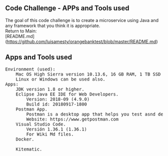 ## Code Challenge - APPs and Tools used
The goal of this code challenge is to create a microservice using Java and any framework that you think it is
appropriate.</br>
Return to Main: </br>
[README.md] (https://github.com/luisamesty/orangebanktest/blob/master/README.md)
## Apps and Tools used
<pre>
Environment (used):
    Mac OS High Sierra version 10.13.6, 16 GB RAM, 1 TB SSD Harddisk.
    Linux or Windows can be used also.
Apps:
    JDK version 1.8 or higher.
    Eclipse Java EE IDE for Web Developers.
        Version: 2018-09 (4.9.0)
        Build id: 20180917-1800
    Postman App.
        Postman is a desktop app that helps you test asnd develop APIs faster and easyly.
        Website: https://www.getpostman.com
    Visual Studio Code.
        Versión 1.36.1 (1.36.1)
        For Wiki Md files.
    Docker.

    Kitematic.

</pre>